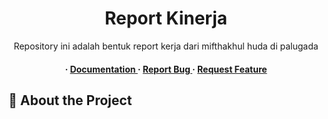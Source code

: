 <div align='center'>

<h1>Report Kinerja</h1>
<p>Repository ini adalah bentuk report kerja dari mifthakhul huda di palugada</p>

<h4> <span> · </span> <a href="https://github.com/North2Cool/palugada/blob/master/README.md"> Documentation </a> <span> · </span> <a href="https://github.com/North2Cool/palugada/issues"> Report Bug </a> <span> · </span> <a href="https://github.com/North2Cool/palugada/issues"> Request Feature </a> </h4>


</div>

## :star2: About the Project
